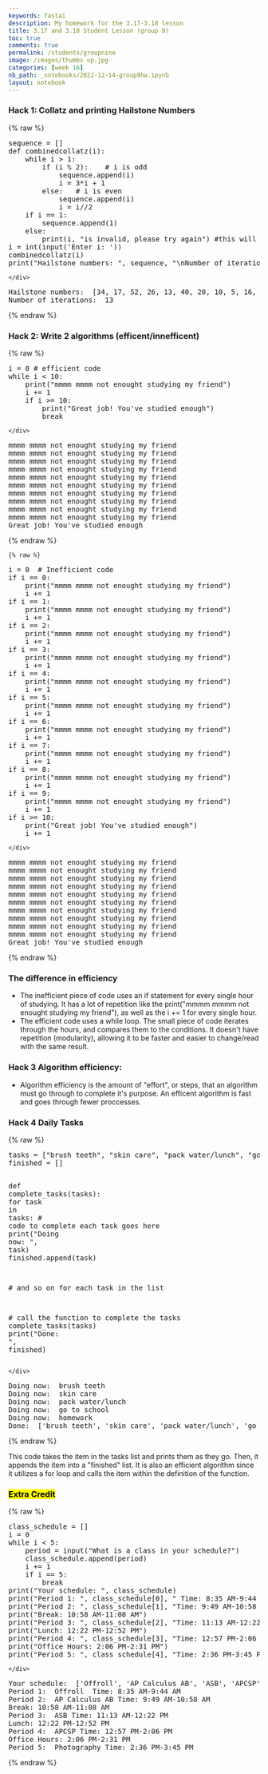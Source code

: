 ```yaml
---
keywords: fastai
description: My homework for the 3.17-3.18 lesson
title: 3.17 and 3.18 Student Lesson (group 9)
toc: true
comments: true
permalink: /students/groupnine
image: /images/thumbs up.jpg
categories: [week 16]
nb_path: _notebooks/2022-12-14-group9hw.ipynb
layout: notebook
---
```


<!--
#################################################
### THIS FILE WAS AUTOGENERATED! DO NOT EDIT! ###
#################################################
# file to edit: _notebooks/2022-12-14-group9hw.ipynb
-->

<div class="container" id="notebook-container">
        
<div class="cell border-box-sizing text_cell rendered"><div class="inner_cell">
<div class="text_cell_render border-box-sizing rendered_html">
<h3 id="Hack-1:-Collatz-and-printing-Hailstone-Numbers">Hack 1: Collatz and printing Hailstone Numbers<a class="anchor-link" href="#Hack-1:-Collatz-and-printing-Hailstone-Numbers"> </a></h3>
</div>
</div>
</div>
    {% raw %}
    
<div class="cell border-box-sizing code_cell rendered">
<div class="input">

<div class="inner_cell">
    <div class="input_area">
<div class=" highlight hl-ipython3"><pre><span></span><span class="n">sequence</span> <span class="o">=</span> <span class="p">[]</span>
<span class="k">def</span> <span class="nf">combinedcollatz</span><span class="p">(</span><span class="n">i</span><span class="p">):</span>
    <span class="k">while</span> <span class="n">i</span> <span class="o">&gt;</span> <span class="mi">1</span><span class="p">:</span>
        <span class="k">if</span> <span class="p">(</span><span class="n">i</span> <span class="o">%</span> <span class="mi">2</span><span class="p">):</span>    <span class="c1"># i is odd</span>
            <span class="n">sequence</span><span class="o">.</span><span class="n">append</span><span class="p">(</span><span class="n">i</span><span class="p">)</span>
            <span class="n">i</span> <span class="o">=</span> <span class="mi">3</span><span class="o">*</span><span class="n">i</span> <span class="o">+</span> <span class="mi">1</span>
        <span class="k">else</span><span class="p">:</span>   <span class="c1"># i is even</span>
            <span class="n">sequence</span><span class="o">.</span><span class="n">append</span><span class="p">(</span><span class="n">i</span><span class="p">)</span>
            <span class="n">i</span> <span class="o">=</span> <span class="n">i</span><span class="o">//</span><span class="mi">2</span>
    <span class="k">if</span> <span class="n">i</span> <span class="o">==</span> <span class="mi">1</span><span class="p">:</span>
        <span class="n">sequence</span><span class="o">.</span><span class="n">append</span><span class="p">(</span><span class="mi">1</span><span class="p">)</span>
    <span class="k">else</span><span class="p">:</span>
        <span class="nb">print</span><span class="p">(</span><span class="n">i</span><span class="p">,</span> <span class="s2">&quot;is invalid, please try again&quot;</span><span class="p">)</span> <span class="c1">#this will print if the number is invalid</span>
<span class="n">i</span> <span class="o">=</span> <span class="nb">int</span><span class="p">(</span><span class="nb">input</span><span class="p">(</span><span class="s1">&#39;Enter i: &#39;</span><span class="p">))</span>
<span class="n">combinedcollatz</span><span class="p">(</span><span class="n">i</span><span class="p">)</span>
<span class="nb">print</span><span class="p">(</span><span class="s2">&quot;Hailstone numbers: &quot;</span><span class="p">,</span> <span class="n">sequence</span><span class="p">,</span> <span class="s2">&quot;</span><span class="se">\n</span><span class="s2">Number of iterations: &quot;</span><span class="p">,</span> <span class="nb">len</span><span class="p">(</span><span class="n">sequence</span><span class="p">)</span><span class="o">-</span><span class="mi">1</span><span class="p">)</span>
</pre></div>

    </div>
</div>
</div>

<div class="output_wrapper">
<div class="output">

<div class="output_area">

<div class="output_subarea output_stream output_stdout output_text">
<pre>Hailstone numbers:  [34, 17, 52, 26, 13, 40, 20, 10, 5, 16, 8, 4, 2, 1] 
Number of iterations:  13
</pre>
</div>
</div>

</div>
</div>

</div>
    {% endraw %}

<div class="cell border-box-sizing text_cell rendered"><div class="inner_cell">
<div class="text_cell_render border-box-sizing rendered_html">
<h3 id="Hack-2:-Write-2-algorithms-(efficent/innefficent)">Hack 2: Write 2 algorithms (efficent/innefficent)<a class="anchor-link" href="#Hack-2:-Write-2-algorithms-(efficent/innefficent)"> </a></h3>
</div>
</div>
</div>
    {% raw %}
    
<div class="cell border-box-sizing code_cell rendered">
<div class="input">

<div class="inner_cell">
    <div class="input_area">
<div class=" highlight hl-ipython3"><pre><span></span><span class="n">i</span> <span class="o">=</span> <span class="mi">0</span> <span class="c1"># efficient code</span>
<span class="k">while</span> <span class="n">i</span> <span class="o">&lt;</span> <span class="mi">10</span><span class="p">:</span>
    <span class="nb">print</span><span class="p">(</span><span class="s2">&quot;mmmm mmmm not enought studying my friend&quot;</span><span class="p">)</span>
    <span class="n">i</span> <span class="o">+=</span> <span class="mi">1</span> 
    <span class="k">if</span> <span class="n">i</span> <span class="o">&gt;=</span> <span class="mi">10</span><span class="p">:</span>
        <span class="nb">print</span><span class="p">(</span><span class="s2">&quot;Great job! You&#39;ve studied enough&quot;</span><span class="p">)</span>
        <span class="k">break</span>
</pre></div>

    </div>
</div>
</div>

<div class="output_wrapper">
<div class="output">

<div class="output_area">

<div class="output_subarea output_stream output_stdout output_text">
<pre>mmmm mmmm not enought studying my friend
mmmm mmmm not enought studying my friend
mmmm mmmm not enought studying my friend
mmmm mmmm not enought studying my friend
mmmm mmmm not enought studying my friend
mmmm mmmm not enought studying my friend
mmmm mmmm not enought studying my friend
mmmm mmmm not enought studying my friend
mmmm mmmm not enought studying my friend
mmmm mmmm not enought studying my friend
Great job! You&#39;ve studied enough
</pre>
</div>
</div>

</div>
</div>

</div>
    {% endraw %}

    {% raw %}
    
<div class="cell border-box-sizing code_cell rendered">
<div class="input">

<div class="inner_cell">
    <div class="input_area">
<div class=" highlight hl-ipython3"><pre><span></span><span class="n">i</span> <span class="o">=</span> <span class="mi">0</span>  <span class="c1"># Inefficient code</span>
<span class="k">if</span> <span class="n">i</span> <span class="o">==</span> <span class="mi">0</span><span class="p">:</span>
    <span class="nb">print</span><span class="p">(</span><span class="s2">&quot;mmmm mmmm not enought studying my friend&quot;</span><span class="p">)</span>
    <span class="n">i</span> <span class="o">+=</span> <span class="mi">1</span>
<span class="k">if</span> <span class="n">i</span> <span class="o">==</span> <span class="mi">1</span><span class="p">:</span>
    <span class="nb">print</span><span class="p">(</span><span class="s2">&quot;mmmm mmmm not enought studying my friend&quot;</span><span class="p">)</span>
    <span class="n">i</span> <span class="o">+=</span> <span class="mi">1</span>
<span class="k">if</span> <span class="n">i</span> <span class="o">==</span> <span class="mi">2</span><span class="p">:</span>
    <span class="nb">print</span><span class="p">(</span><span class="s2">&quot;mmmm mmmm not enought studying my friend&quot;</span><span class="p">)</span>
    <span class="n">i</span> <span class="o">+=</span> <span class="mi">1</span>
<span class="k">if</span> <span class="n">i</span> <span class="o">==</span> <span class="mi">3</span><span class="p">:</span>
    <span class="nb">print</span><span class="p">(</span><span class="s2">&quot;mmmm mmmm not enought studying my friend&quot;</span><span class="p">)</span>
    <span class="n">i</span> <span class="o">+=</span> <span class="mi">1</span>
<span class="k">if</span> <span class="n">i</span> <span class="o">==</span> <span class="mi">4</span><span class="p">:</span>
    <span class="nb">print</span><span class="p">(</span><span class="s2">&quot;mmmm mmmm not enought studying my friend&quot;</span><span class="p">)</span>
    <span class="n">i</span> <span class="o">+=</span> <span class="mi">1</span>
<span class="k">if</span> <span class="n">i</span> <span class="o">==</span> <span class="mi">5</span><span class="p">:</span>
    <span class="nb">print</span><span class="p">(</span><span class="s2">&quot;mmmm mmmm not enought studying my friend&quot;</span><span class="p">)</span>
    <span class="n">i</span> <span class="o">+=</span> <span class="mi">1</span>
<span class="k">if</span> <span class="n">i</span> <span class="o">==</span> <span class="mi">6</span><span class="p">:</span>
    <span class="nb">print</span><span class="p">(</span><span class="s2">&quot;mmmm mmmm not enought studying my friend&quot;</span><span class="p">)</span>
    <span class="n">i</span> <span class="o">+=</span> <span class="mi">1</span>
<span class="k">if</span> <span class="n">i</span> <span class="o">==</span> <span class="mi">7</span><span class="p">:</span>
    <span class="nb">print</span><span class="p">(</span><span class="s2">&quot;mmmm mmmm not enought studying my friend&quot;</span><span class="p">)</span>
    <span class="n">i</span> <span class="o">+=</span> <span class="mi">1</span>
<span class="k">if</span> <span class="n">i</span> <span class="o">==</span> <span class="mi">8</span><span class="p">:</span>
    <span class="nb">print</span><span class="p">(</span><span class="s2">&quot;mmmm mmmm not enought studying my friend&quot;</span><span class="p">)</span>
    <span class="n">i</span> <span class="o">+=</span> <span class="mi">1</span>
<span class="k">if</span> <span class="n">i</span> <span class="o">==</span> <span class="mi">9</span><span class="p">:</span>
    <span class="nb">print</span><span class="p">(</span><span class="s2">&quot;mmmm mmmm not enought studying my friend&quot;</span><span class="p">)</span>
    <span class="n">i</span> <span class="o">+=</span> <span class="mi">1</span>
<span class="k">if</span> <span class="n">i</span> <span class="o">&gt;=</span> <span class="mi">10</span><span class="p">:</span>
    <span class="nb">print</span><span class="p">(</span><span class="s2">&quot;Great job! You&#39;ve studied enough&quot;</span><span class="p">)</span>
    <span class="n">i</span> <span class="o">+=</span> <span class="mi">1</span>
</pre></div>

    </div>
</div>
</div>

<div class="output_wrapper">
<div class="output">

<div class="output_area">

<div class="output_subarea output_stream output_stdout output_text">
<pre>mmmm mmmm not enought studying my friend
mmmm mmmm not enought studying my friend
mmmm mmmm not enought studying my friend
mmmm mmmm not enought studying my friend
mmmm mmmm not enought studying my friend
mmmm mmmm not enought studying my friend
mmmm mmmm not enought studying my friend
mmmm mmmm not enought studying my friend
mmmm mmmm not enought studying my friend
mmmm mmmm not enought studying my friend
Great job! You&#39;ve studied enough
</pre>
</div>
</div>

</div>
</div>

</div>
    {% endraw %}

<div class="cell border-box-sizing text_cell rendered"><div class="inner_cell">
<div class="text_cell_render border-box-sizing rendered_html">
<h3 id="The-difference-in-efficiency">The difference in efficiency<a class="anchor-link" href="#The-difference-in-efficiency"> </a></h3><ul>
<li>The inefficient piece of code uses an if statement for every single hour of studying. It has a lot of repetition like the print("mmmm mmmm not enought studying my friend"), as well as the i += 1 for every single hour. </li>
<li>The efficient code uses a while loop. The small piece of code iterates through the hours, and compares them to the conditions. It doesn't have repetition (modularity), allowing it to be faster and easier to change/read with the same result.</li>
</ul>

</div>
</div>
</div>
<div class="cell border-box-sizing text_cell rendered"><div class="inner_cell">
<div class="text_cell_render border-box-sizing rendered_html">
<h3 id="Hack-3-Algorithm-efficiency:">Hack 3 Algorithm efficiency:<a class="anchor-link" href="#Hack-3-Algorithm-efficiency:"> </a></h3><ul>
<li>Algorithm efficiency is the amount of "effort", or steps, that an algorithm must go through to complete it's purpose. An efficent algorithm is fast and goes through fewer proccesses.</li>
</ul>

</div>
</div>
</div>
<div class="cell border-box-sizing text_cell rendered"><div class="inner_cell">
<div class="text_cell_render border-box-sizing rendered_html">
<h3 id="Hack-4-Daily-Tasks">Hack 4 Daily Tasks<a class="anchor-link" href="#Hack-4-Daily-Tasks"> </a></h3>
</div>
</div>
</div>
    {% raw %}
    
<div class="cell border-box-sizing code_cell rendered">
<div class="input">

<div class="inner_cell">
    <div class="input_area">
<div class=" highlight hl-ipython3"><pre><span></span><span class="n">tasks</span> <span class="o">=</span> <span class="p">[</span><span class="s2">&quot;brush teeth&quot;</span><span class="p">,</span> <span class="s2">&quot;skin care&quot;</span><span class="p">,</span> <span class="s2">&quot;pack water/lunch&quot;</span><span class="p">,</span> <span class="s2">&quot;go to school&quot;</span><span class="p">,</span> <span class="s2">&quot;homework&quot;</span><span class="p">]</span>
<span class="n">finished</span> <span class="o">=</span> <span class="p">[]</span>
 
<span class="k">def</span> <span class="nf">complete_tasks</span><span class="p">(</span><span class="n">tasks</span><span class="p">):</span>
  <span class="k">for</span> <span class="n">task</span> <span class="ow">in</span> <span class="n">tasks</span><span class="p">:</span>
<span class="c1"># code to complete each task goes here</span>
    <span class="nb">print</span><span class="p">(</span><span class="s2">&quot;Doing now: &quot;</span><span class="p">,</span> <span class="n">task</span><span class="p">)</span>
    <span class="n">finished</span><span class="o">.</span><span class="n">append</span><span class="p">(</span><span class="n">task</span><span class="p">)</span>

 
<span class="c1"># and so on for each task in the list</span>
 
<span class="c1"># call the function to complete the tasks</span>
<span class="n">complete_tasks</span><span class="p">(</span><span class="n">tasks</span><span class="p">)</span>
<span class="nb">print</span><span class="p">(</span><span class="s2">&quot;Done: &quot;</span><span class="p">,</span> <span class="n">finished</span><span class="p">)</span>
</pre></div>

    </div>
</div>
</div>

<div class="output_wrapper">
<div class="output">

<div class="output_area">

<div class="output_subarea output_stream output_stdout output_text">
<pre>Doing now:  brush teeth
Doing now:  skin care
Doing now:  pack water/lunch
Doing now:  go to school
Doing now:  homework
Done:  [&#39;brush teeth&#39;, &#39;skin care&#39;, &#39;pack water/lunch&#39;, &#39;go to school&#39;, &#39;homework&#39;]
</pre>
</div>
</div>

</div>
</div>

</div>
    {% endraw %}

<div class="cell border-box-sizing text_cell rendered"><div class="inner_cell">
<div class="text_cell_render border-box-sizing rendered_html">
<p>This code takes the item in the tasks list and prints them as they go. Then, it appends the item into a "finished" list. It is also an efficient algorithm since it utilizes a for loop and calls the item within the definition of the function.</p>

</div>
</div>
</div>
<div class="cell border-box-sizing text_cell rendered"><div class="inner_cell">
<div class="text_cell_render border-box-sizing rendered_html">
<h3 id="Extra-Credit"><mark>Extra Credit</mark><a class="anchor-link" href="#Extra-Credit"> </a></h3>
</div>
</div>
</div>
    {% raw %}
    
<div class="cell border-box-sizing code_cell rendered">
<div class="input">

<div class="inner_cell">
    <div class="input_area">
<div class=" highlight hl-ipython3"><pre><span></span><span class="n">class_schedule</span> <span class="o">=</span> <span class="p">[]</span>
<span class="n">i</span> <span class="o">=</span> <span class="mi">0</span>
<span class="k">while</span> <span class="n">i</span> <span class="o">&lt;</span> <span class="mi">5</span><span class="p">:</span>
    <span class="n">period</span> <span class="o">=</span> <span class="nb">input</span><span class="p">(</span><span class="s2">&quot;What is a class in your schedule?&quot;</span><span class="p">)</span>
    <span class="n">class_schedule</span><span class="o">.</span><span class="n">append</span><span class="p">(</span><span class="n">period</span><span class="p">)</span>
    <span class="n">i</span> <span class="o">+=</span> <span class="mi">1</span>
    <span class="k">if</span> <span class="n">i</span> <span class="o">==</span> <span class="mi">5</span><span class="p">:</span>
        <span class="k">break</span>
<span class="nb">print</span><span class="p">(</span><span class="s2">&quot;Your schedule: &quot;</span><span class="p">,</span> <span class="n">class_schedule</span><span class="p">)</span>
<span class="nb">print</span><span class="p">(</span><span class="s2">&quot;Period 1: &quot;</span><span class="p">,</span> <span class="n">class_schedule</span><span class="p">[</span><span class="mi">0</span><span class="p">],</span> <span class="s2">&quot; Time: 8:35 AM-9:44 AM&quot;</span><span class="p">)</span>
<span class="nb">print</span><span class="p">(</span><span class="s2">&quot;Period 2: &quot;</span><span class="p">,</span> <span class="n">class_schedule</span><span class="p">[</span><span class="mi">1</span><span class="p">],</span> <span class="s2">&quot;Time: 9:49 AM-10:58 AM&quot;</span><span class="p">)</span>
<span class="nb">print</span><span class="p">(</span><span class="s2">&quot;Break: 10:58 AM-11:08 AM&quot;</span><span class="p">)</span>
<span class="nb">print</span><span class="p">(</span><span class="s2">&quot;Period 3: &quot;</span><span class="p">,</span> <span class="n">class_schedule</span><span class="p">[</span><span class="mi">2</span><span class="p">],</span> <span class="s2">&quot;Time: 11:13 AM-12:22 PM&quot;</span><span class="p">)</span>
<span class="nb">print</span><span class="p">(</span><span class="s2">&quot;Lunch: 12:22 PM-12:52 PM&quot;</span><span class="p">)</span>
<span class="nb">print</span><span class="p">(</span><span class="s2">&quot;Period 4: &quot;</span><span class="p">,</span> <span class="n">class_schedule</span><span class="p">[</span><span class="mi">3</span><span class="p">],</span> <span class="s2">&quot;Time: 12:57 PM-2:06 PM&quot;</span><span class="p">)</span>
<span class="nb">print</span><span class="p">(</span><span class="s2">&quot;Office Hours: 2:06 PM-2:31 PM&quot;</span><span class="p">)</span>
<span class="nb">print</span><span class="p">(</span><span class="s2">&quot;Period 5: &quot;</span><span class="p">,</span> <span class="n">class_schedule</span><span class="p">[</span><span class="mi">4</span><span class="p">],</span> <span class="s2">&quot;Time: 2:36 PM-3:45 PM&quot;</span><span class="p">)</span>
</pre></div>

    </div>
</div>
</div>

<div class="output_wrapper">
<div class="output">

<div class="output_area">

<div class="output_subarea output_stream output_stdout output_text">
<pre>Your schedule:  [&#39;Offroll&#39;, &#39;AP Calculus AB&#39;, &#39;ASB&#39;, &#39;APCSP&#39;, &#39;Photography&#39;]
Period 1:  Offroll  Time: 8:35 AM-9:44 AM
Period 2:  AP Calculus AB Time: 9:49 AM-10:58 AM
Break: 10:58 AM-11:08 AM
Period 3:  ASB Time: 11:13 AM-12:22 PM
Lunch: 12:22 PM-12:52 PM
Period 4:  APCSP Time: 12:57 PM-2:06 PM
Office Hours: 2:06 PM-2:31 PM
Period 5:  Photography Time: 2:36 PM-3:45 PM
</pre>
</div>
</div>

</div>
</div>

</div>
    {% endraw %}

</div>
 

